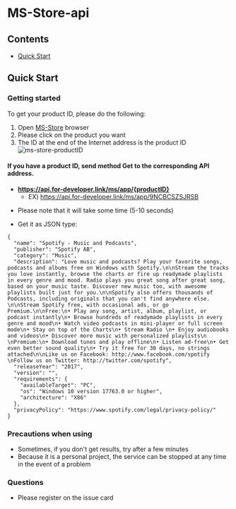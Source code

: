 # MS-Store-api

## Contents

- [Quick Start](#quick-start)

## <a name="quick-start"></a>Quick Start

### Getting started

To get your product ID, please do the following:

1. Open [MS-Store](https://apps.microsoft.com/store/apps?hl=en) browser 
2. Please click on the product you want
3. The ID at the end of the Internet address is the product ID
![ms-store-productID](https://user-images.githubusercontent.com/34180230/204074446-60175418-905b-451b-99aa-7b7219ede626.gif)



#### If you have a product ID, send method Get to the corresponding API address.
- **https://api.for-developer.link/ms/app/{productID}**
  - EX) https://api.for-developer.link/ms/app/9NCBCSZSJRSB
* Please note that it will take some time (5-10 seconds)
- Get it as JSON type:
```
{
  "name": "Spotify - Music and Podcasts",
  "publisher": "Spotify AB",
  "category": "Music",
  "description": "Love music and podcasts? Play your favorite songs, podcasts and albums free on Windows with Spotify.\n\nStream the tracks you love instantly, browse the charts or fire up readymade playlists in every genre and mood. Radio plays you great song after great song, based on your music taste. Discover new music too, with awesome playlists built just for you.\n\nSpotify also offers thousands of Podcasts, including originals that you can't find anywhere else. \n\nStream Spotify free, with occasional ads, or go Premium.\n\nFree:\n• Play any song, artist, album, playlist, or podcast instantly\n• Browse hundreds of readymade playlists in every genre and mood\n• Watch video podcasts in mini-player or full screen mode\n• Stay on top of the Charts\n• Stream Radio \n• Enjoy audiobooks and videos\n• Discover more music with personalized playlists\n \nPremium:\n• Download tunes and play offline\n• Listen ad-free\n• Get even better sound quality\n• Try it free for 30 days, no strings attached\n\nLike us on Facebook: http://www.facebook.com/spotify \nFollow us on Twitter: http://twitter.com/spotify",
  "releaseYear": "2017",
  "version": "",
  "requirements": {
    "availableTarget": "PC",
    "os": "Windows 10 version 17763.0 or higher",
    "architecture": "X86"
  },
  "privacyPolicy": "https://www.spotify.com/legal/privacy-policy/"
}
```

### Precautions when using
- Sometimes, if you don't get results, try after a few minutes
- Because it is a personal project, the service can be stopped at any time in the event of a problem

### Questions
- Please register on the issue card

